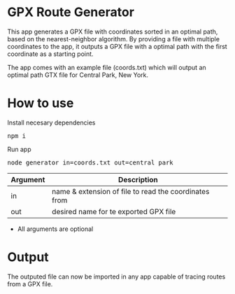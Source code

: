 # GPX Route Generator

This app generates a GPX file with coordinates sorted in an optimal path, based on the nearest-neighbor algorithm. By providing a file with multiple coordinates to the app, it outputs a GPX file with a optimal path with the first coordinate as a starting point.

The app comes with an example file (coords.txt) which will output an optimal path GTX file for Central Park, New York.

# How to use

Install necesary dependencies
<pre>
npm i
</pre>

Run app
<pre>
node generator in=coords.txt out=central_park
</pre>

Argument | Description
------------ | -------------
in | name & extension of file to read the coordinates from
out | desired name for te exported GPX file

* All arguments are optional

# Output

The outputed file can now be imported in any app capable of tracing routes from a GPX file.